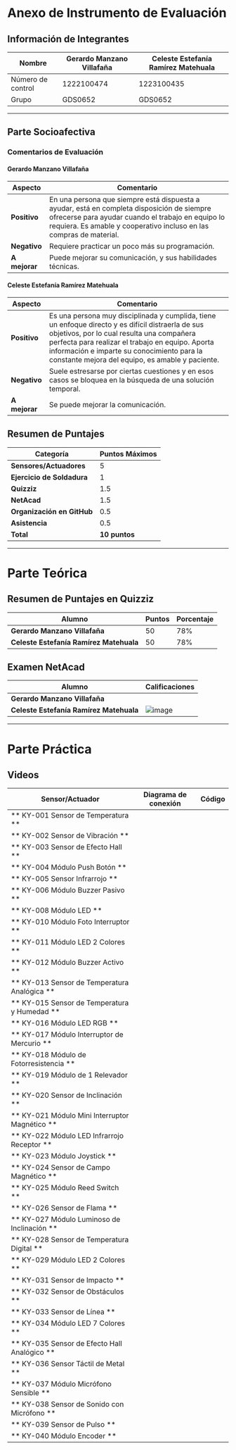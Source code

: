 # Anexo de Instrumento de Evaluación

## Información de Integrantes

| Nombre                               | Gerardo Manzano Villafaña     | Celeste Estefanía Ramírez Matehuala |
|--------------------------------------|------------------------------|--------------------------------------|
| Número de control                    | 1222100474                   | 1223100435                          |
| Grupo                                 | GDS0652                      | GDS0652                              |

---

## Parte Socioafectiva

### Comentarios de Evaluación

#### Gerardo Manzano Villafaña

| Aspecto             | Comentario                                                                                                       |
|---------------------|------------------------------------------------------------------------------------------------------------------|
| **Positivo**        | En una persona que siempre está dispuesta a ayudar, está en completa disposición de siempre ofrecerse para ayudar cuando el trabajo en equipo lo requiera. Es amable y cooperativo incluso en las compras de material. |
| **Negativo**        | Requiere practicar un poco más su programación.|
| **A mejorar**       | Puede mejorar su comunicación, y sus habilidades técnicas.|

#### Celeste Estefanía Ramírez Matehuala

| Aspecto             | Comentario                                                                                                         |
|---------------------|--------------------------------------------------------------------------------------------------------------------|
| **Positivo**        | Es una persona muy disciplinada y cumplida, tiene un enfoque directo y es difícil distraerla de sus objetivos, por lo cual resulta una compañera perfecta para realizar el trabajo en equipo. Aporta información e imparte su conocimiento para la constante mejora del equipo, es amable y paciente. |
| **Negativo**        | Suele estresarse por ciertas cuestiones y en esos casos se bloquea en la búsqueda de una solución temporal.|
| **A mejorar**       | Se puede mejorar la comunicación.|


## Resumen de Puntajes

| Categoría                          | Puntos Máximos |
|-------------------------------------|----------------|
| **Sensores/Actuadores**             | 5              |
| **Ejercicio de Soldadura**          | 1              |
| **Quizziz**                         | 1.5            |
| **NetAcad**                         | 1.5            |
| **Organización en GitHub**          | 0.5            |
| **Asistencia**                      | 0.5            |
| **Total**                           | **10 puntos**  |

---

# Parte Teórica

## Resumen de Puntajes en Quizziz

| Alumno                          | Puntos | Porcentaje |
|------------------------------------|--------|--------|
| **Gerardo Manzano Villafaña**| 50 | 78% |
| **Celeste Estefanía Ramírez Matehuala**| 50 | 78% |

## Examen NetAcad

| Alumno                          | Calificaciones |
|------------------------------------|--------|
| **Gerardo Manzano Villafaña**|  |
| **Celeste Estefanía Ramírez Matehuala**| ![image](https://github.com/user-attachments/assets/3d6804e3-be9c-41c7-8ee5-8197e8518d85)|

---
# Parte Práctica

## Videos

| Sensor/Actuador | Diagrama de conexión | Código |
|------------------------------------|--------|--------|
| ** KY-001 Sensor de Temperatura **|  |  |
| ** KY-002 Sensor de Vibración **|  |  |
| ** KY-003 Sensor de Efecto Hall **|  |  |
| ** KY-004 Módulo Push Botón **|  |  |
| ** KY-005 Sensor Infrarrojo **|  |  |
| ** KY-006 Módulo Buzzer Pasivo **|  |  |
| ** KY-008 Módulo LED **|  |  |
| ** KY-010 Módulo Foto Interruptor **|  |  |
| ** KY-011 Módulo LED 2 Colores **|  |  |
| ** KY-012 Módulo Buzzer Activo **|  |  |
| ** KY-013 Sensor de Temperatura Analógica **|  |  |
| ** KY-015 Sensor de Temperatura y Humedad **|  |  |
| ** KY-016 Módulo LED RGB **|  |  |
| ** KY-017 Módulo Interruptor de Mercurio **|  |  |
| ** KY-018 Módulo de Fotorresistencia **|  |  |
| ** KY-019 Módulo de 1 Relevador **|  |  |
| ** KY-020 Sensor de Inclinación **|  |  |
| ** KY-021 Módulo Mini Interruptor Magnético **|  |  |
| ** KY-022 Módulo LED Infrarrojo Receptor **|  |  |
| ** KY-023 Módulo Joystick **|  |  |
| ** KY-024 Sensor de Campo Magnético **|  |  |
| ** KY-025 Módulo Reed Switch **|  |  |
| ** KY-026 Sensor de Flama **|  |  |
| ** KY-027 Módulo Luminoso de Inclinación **|  |  |
| ** KY-028 Sensor de Temperatura Digital **|  |  |
| ** KY-029 Módulo LED 2 Colores **|  |  |
| ** KY-031 Sensor de Impacto **|  |  |
| ** KY-032 Sensor de Obstáculos **|  |  |
| ** KY-033 Sensor de Línea **|  |  |
| ** KY-034 Módulo LED 7 Colores **|  |  |
| ** KY-035 Sensor de Efecto Hall Analógico **|  |  |
| ** KY-036 Sensor Táctil de Metal **|  |  |
| ** KY-037 Módulo Micrófono Sensible **|  |  |
| ** KY-038 Sensor de Sonido con Micrófono **|  |  |
| ** KY-039 Sensor de Pulso **|  |  |
| ** KY-040 Módulo Encoder **|  |  |

